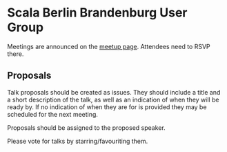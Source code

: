 # Scala Berlin Brandenburg User Group

Meetings are announced 
on the [meetup page](https://www.meetup.com/Scala-Berlin-Brandenburg/). Attendees need to
RSVP there.


Proposals
---------

Talk proposals should be created as issues. They should include a title 
and a short description of the talk, as well as an indication of when
they will be ready by. If no indication of when they are for is provided 
they may be scheduled for the next meeting.

Proposals should be assigned to the proposed speaker.

Please vote for talks by starring/favouriting them.
